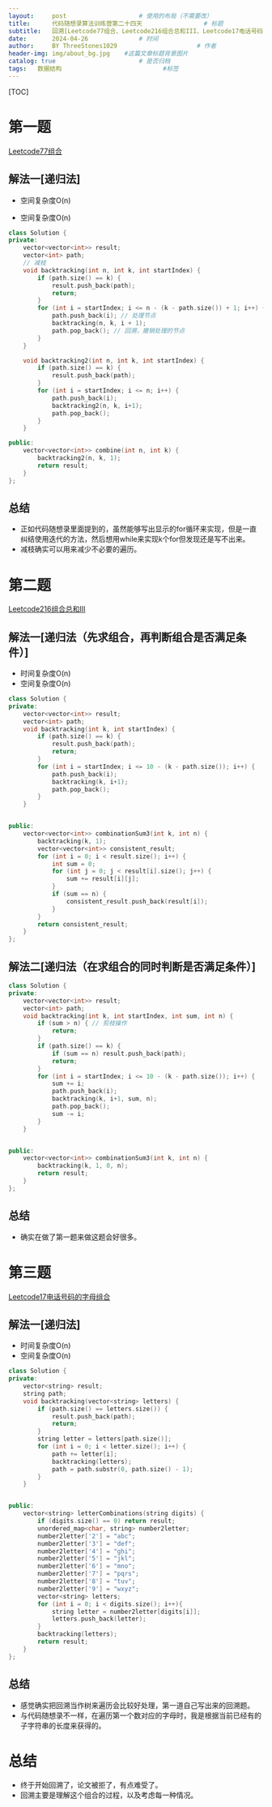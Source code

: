 ```yaml
---
layout:     post   				    # 使用的布局（不需要改）
title:      代码随想录算法训练营第二十四天 				# 标题 
subtitle:   回溯[Leetcode77组合、Leetcode216组合总和III、Leetcode17电话号码的字母组合] #副标题
date:       2024-04-26 				# 时间
author:     BY ThreeStones1029 						# 作者
header-img: img/about_bg.jpg 	#这篇文章标题背景图片
catalog: true 						# 是否归档
tags:	数据结构							#标签
---
```


[TOC]

# 第一题

[Leetcode77组合](https://programmercarl.com/0077.%E7%BB%84%E5%90%88.html)

## 解法一[递归法]

* 空间复杂度O(n)

* 空间复杂度O(n)

~~~c++
class Solution {
private:
    vector<vector<int>> result;
    vector<int> path;
    // 减枝
    void backtracking(int n, int k, int startIndex) {
        if (path.size() == k) {
            result.push_back(path);
            return;
        }
        for (int i = startIndex; i <= n - (k - path.size()) + 1; i++) { // 优化的地方
            path.push_back(i); // 处理节点
            backtracking(n, k, i + 1);
            path.pop_back(); // 回溯，撤销处理的节点
        }
    }

    void backtracking2(int n, int k, int startIndex) {
        if (path.size() == k) {
            result.push_back(path);
        }
        for (int i = startIndex; i <= n; i++) {
            path.push_back(i);
            backtracking2(n, k, i+1);
            path.pop_back();
        }
    }

public:
    vector<vector<int>> combine(int n, int k) {
        backtracking2(n, k, 1);
        return result;
    }
};
~~~

## 总结

* 正如代码随想录里面提到的，虽然能够写出显示的for循环来实现，但是一直纠结使用迭代的方法，然后想用while来实现k个for但发现还是写不出来。
* 减枝确实可以用来减少不必要的遍历。

# 第二题

[Leetcode216组合总和III](https://programmercarl.com/0216.%E7%BB%84%E5%90%88%E6%80%BB%E5%92%8CIII.html)

## 解法一[递归法（先求组合，再判断组合是否满足条件）]

* 时间复杂度O(n)
* 空间复杂度O(n)

~~~c++
class Solution {
private:
    vector<vector<int>> result;
    vector<int> path;
    void backtracking(int k, int startIndex) {
        if (path.size() == k) {
            result.push_back(path);
            return;
        }
        for (int i = startIndex; i <= 10 - (k - path.size()); i++) {
            path.push_back(i);
            backtracking(k, i+1);
            path.pop_back();
        }
    }


public:
    vector<vector<int>> combinationSum3(int k, int n) {
        backtracking(k, 1);
        vector<vector<int>> consistent_result;
        for (int i = 0; i < result.size(); i++) {
            int sum = 0;
            for (int j = 0; j < result[i].size(); j++) {
                sum += result[i][j];
            }
            if (sum == n) {
                consistent_result.push_back(result[i]);
            }
        }
        return consistent_result;
    }
};
~~~

## 解法二[递归法（在求组合的同时判断是否满足条件）]

~~~c++
class Solution {
private:
    vector<vector<int>> result;
    vector<int> path;
    void backtracking(int k, int startIndex, int sum, int n) {
        if (sum > n) { // 剪枝操作
            return; 
        }
        if (path.size() == k) {
            if (sum == n) result.push_back(path);
            return;
        }
        for (int i = startIndex; i <= 10 - (k - path.size()); i++) {
            sum += i;
            path.push_back(i);
            backtracking(k, i+1, sum, n);
            path.pop_back();
            sum -= i;
        }
    }


public:
    vector<vector<int>> combinationSum3(int k, int n) {
        backtracking(k, 1, 0, n);
        return result;
    } 
};
~~~

## 总结

* 确实在做了第一题来做这题会好很多。

# 第三题

[Leetcode17电话号码的字母组合](https://programmercarl.com/0017.%E7%94%B5%E8%AF%9D%E5%8F%B7%E7%A0%81%E7%9A%84%E5%AD%97%E6%AF%8D%E7%BB%84%E5%90%88.html)

## 解法一[递归法]

* 时间复杂度O(n)
* 空间复杂度O(n)

~~~c++
class Solution {
private:
    vector<string> result;
    string path;
    void backtracking(vector<string> letters) {
        if (path.size() == letters.size()) {
            result.push_back(path);
            return;
        }
        string letter = letters[path.size()];
        for (int i = 0; i < letter.size(); i++) {
            path += letter[i];
            backtracking(letters);
            path = path.substr(0, path.size() - 1);
        }
    }


public:
    vector<string> letterCombinations(string digits) {
        if (digits.size() == 0) return result;
        unordered_map<char, string> number2letter;
        number2letter['2'] = "abc";
        number2letter['3'] = "def";
        number2letter['4'] = "ghi";
        number2letter['5'] = "jkl";
        number2letter['6'] = "mno";
        number2letter['7'] = "pqrs";
        number2letter['8'] = "tuv";
        number2letter['9'] = "wxyz";
        vector<string> letters;
        for (int i = 0; i < digits.size(); i++){
            string letter = number2letter[digits[i]];
            letters.push_back(letter);
        }
        backtracking(letters);
        return result;
    }
};
~~~

## 总结

* 感觉确实把回溯当作树来遍历会比较好处理，第一道自己写出来的回溯题。
* 与代码随想录不一样，在遍历第一个数对应的字母时，我是根据当前已经有的子字符串的长度来获得的。

# 总结

* 终于开始回溯了，论文被拒了，有点难受了。
* 回溯主要是理解这个组合的过程，以及考虑每一种情况。